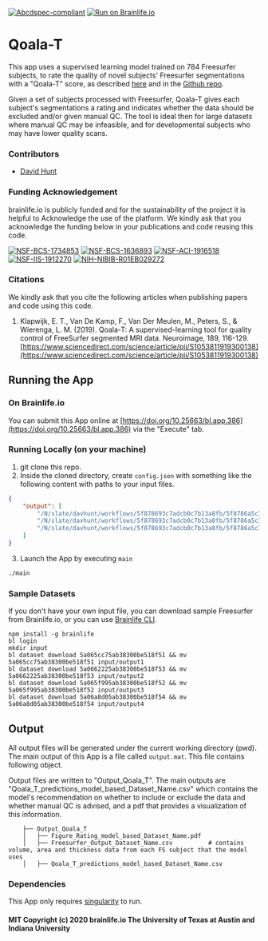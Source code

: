 [![Abcdspec-compliant](https://img.shields.io/badge/ABCD_Spec-v1.1-green.svg)](https://github.com/brain-life/abcd-spec)
[![Run on Brainlife.io](https://img.shields.io/badge/Brainlife-bl.app.386-blue.svg)](https://doi.org/10.25663/brainlife.app.386)

# Qoala-T

This app uses a supervised learning model trained on 784 Freesurfer subjects, to rate the quality of novel subjects' Freesurfer segmentations with a "Qoala-T" score, as described [here](https://www.sciencedirect.com/science/article/pii/S1053811919300138) and in the [Github repo](https://github.com/Qoala-T/QC#a-predicting-scan-qoala-t-score-by-using-braintime-model).

Given a set of subjects processed with Freesurfer, Qoala-T gives each subject's segmentations a rating and indicates whether the data should be excluded and/or given manual QC. The tool is ideal then for large datasets where manual QC may be infeasible, and for developmental subjects who may have lower quality scans.

### Contributors
- [David Hunt](davhunt@iu.edu)

### Funding Acknowledgement
brainlife.io is publicly funded and for the sustainability of the project it is helpful to Acknowledge the use of the platform. We kindly ask that you acknowledge the funding below in your publications and code reusing this code.

[![NSF-BCS-1734853](https://img.shields.io/badge/NSF_BCS-1734853-blue.svg)](https://nsf.gov/awardsearch/showAward?AWD_ID=1734853)
[![NSF-BCS-1636893](https://img.shields.io/badge/NSF_BCS-1636893-blue.svg)](https://nsf.gov/awardsearch/showAward?AWD_ID=1636893)
[![NSF-ACI-1916518](https://img.shields.io/badge/NSF_ACI-1916518-blue.svg)](https://nsf.gov/awardsearch/showAward?AWD_ID=1916518)
[![NSF-IIS-1912270](https://img.shields.io/badge/NSF_IIS-1912270-blue.svg)](https://nsf.gov/awardsearch/showAward?AWD_ID=1912270)
[![NIH-NIBIB-R01EB029272](https://img.shields.io/badge/NIH_NIBIB-R01EB029272-green.svg)](https://grantome.com/grant/NIH/R01-EB029272-01)

### Citations
We kindly ask that you cite the following articles when publishing papers and code using this code. 

1. Klapwijk, E. T., Van De Kamp, F., Van Der Meulen, M., Peters, S., & Wierenga, L. M. (2019). Qoala-T: A supervised-learning tool for quality control of FreeSurfer segmented MRI data. Neuroimage, 189, 116-129. [https://www.sciencedirect.com/science/article/pii/S1053811919300138](https://www.sciencedirect.com/science/article/pii/S1053811919300138)


## Running the App 

### On Brainlife.io

You can submit this App online at [https://doi.org/10.25663/bl.app.386](https://doi.org/10.25663/bl.app.386) via the "Execute" tab.

### Running Locally (on your machine)

1. git clone this repo.
2. Inside the cloned directory, create `config.json` with something like the following content with paths to your input files.

```json
{
    "output": [
        "/N/slate/davhunt/workflows/5f878693c7adcb0c7b13a8fb/5f8786a5c7adcba72f13a8ff/5967bffa9b45c212bbec8958/output",
        "/N/slate/davhunt/workflows/5f878693c7adcb0c7b13a8fb/5f8786a5c7adcba72f13a8ff/598a28ec19ee5b6f80cba0b9/output",
        "/N/slate/davhunt/workflows/5f878693c7adcb0c7b13a8fb/5f8786a5c7adcba72f13a8ff/598a2aa44258600aa3128fd1/output"
    ]
}
```

3. Launch the App by executing `main`

```bash
./main
```

### Sample Datasets

If you don't have your own input file, you can download sample Freesurfer from Brainlife.io, or you can use [Brainlife CLI](https://github.com/brain-life/cli).

```
npm install -g brainlife
bl login
mkdir input
bl dataset download 5a065cc75ab38300be518f51 && mv 5a065cc75ab38300be518f51 input/output1
bl dataset download 5a0662225ab38300be518f53 && mv 5a0662225ab38300be518f53 input/output2
bl dataset download 5a065f995ab38300be518f52 && mv 5a065f995ab38300be518f52 input/output3
bl dataset download 5a06a8d05ab38300be518f54 && mv 5a06a8d05ab38300be518f54 input/output4
```

## Output

All output files will be generated under the current working directory (pwd). The main output of this App is a file called `output.mat`. This file contains following object.

Output files are written to "Output_Qoala_T". The main outputs are "Qoala_T_predictions_model_based_Dataset_Name.csv" which contains the model's recommendation on whether to include or exclude the data and whether manual QC is advised, and a pdf that provides a visualization of this information.

```
    ├── Output_Qoala_T
    │   ├── Figure_Rating_model_based_Dataset_Name.pdf
    │   ├── Freesurfer_Output_Dataset_Name.csv			# contains volume, area and thickness data from each FS subject that the model uses
    │   ├── Qoala_T_predictions_model_based_Dataset_Name.csv
```

### Dependencies

This App only requires [singularity](https://www.sylabs.io/singularity/) to run.

#### MIT Copyright (c) 2020 brainlife.io The University of Texas at Austin and Indiana University
